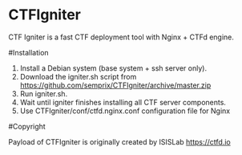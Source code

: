 # CTFIgniter
CTF Igniter is a fast CTF deployment tool with Nginx + CTFd engine.

#Installation
1. Install a Debian system (base system + ssh server only).
2. Download the igniter.sh script from https://github.com/semprix/CTFIgniter/archive/master.zip
3. Run igniter.sh.
4. Wait until igniter finishes installing all CTF server components.
5. Use CTFIgniter/conf/ctfd.nginx.conf configuration file for Nginx

#Copyright

Payload of CTFIgniter is originally created by ISISLab https://ctfd.io
